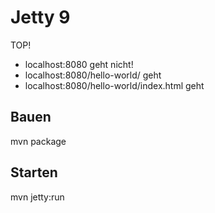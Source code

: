 # Jetty 9

TOP!

* localhost:8080 geht nicht!
* localhost:8080/hello-world/ geht
* localhost:8080/hello-world/index.html geht

## Bauen
mvn package

## Starten
mvn jetty:run

